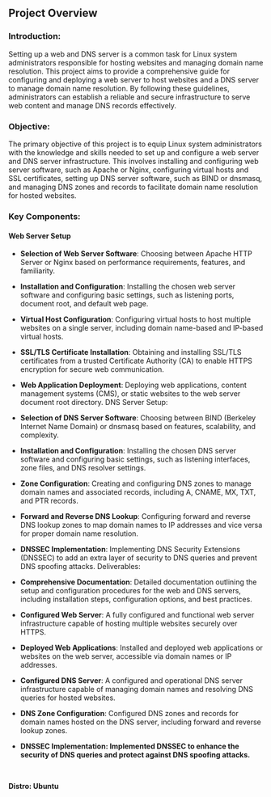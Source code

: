 ## Project Overview

### Introduction:
Setting up a web and DNS server is a common task for Linux system administrators responsible for hosting websites and managing domain name resolution. This project aims to provide a comprehensive guide for configuring and deploying a web server to host websites and a DNS server to manage domain name resolution. By following these guidelines, administrators can establish a reliable and secure infrastructure to serve web content and manage DNS records effectively.

### Objective:
The primary objective of this project is to equip Linux system administrators with the knowledge and skills needed to set up and configure a web server and DNS server infrastructure. This involves installing and configuring web server software, such as Apache or Nginx, configuring virtual hosts and SSL certificates, setting up DNS server software, such as BIND or dnsmasq, and managing DNS zones and records to facilitate domain name resolution for hosted websites.

### Key Components:

#### Web Server Setup

- <b>Selection of Web Server Software</b>: Choosing between Apache HTTP Server or Nginx based on performance requirements, features, and familiarity.
- <b>Installation and Configuration</b>: Installing the chosen web server software and configuring basic settings, such as listening ports, document root, and default web page.
- <b>Virtual Host Configuration</b>: Configuring virtual hosts to host multiple websites on a single server, including domain name-based and IP-based virtual hosts.
- <b>SSL/TLS Certificate Installation</b>: Obtaining and installing SSL/TLS certificates from a trusted Certificate Authority (CA) to enable HTTPS encryption for secure web communication.
- <b>Web Application Deployment</b>: Deploying web applications, content management systems (CMS), or static websites to the web server document root directory.
DNS Server Setup:

- <b>Selection of DNS Server Software</b>: Choosing between BIND (Berkeley Internet Name Domain) or dnsmasq based on features, scalability, and complexity.
- <b>Installation and Configuration</b>: Installing the chosen DNS server software and configuring basic settings, such as listening interfaces, zone files, and DNS resolver settings.
- <b>Zone Configuration</b>: Creating and configuring DNS zones to manage domain names and associated records, including A, CNAME, MX, TXT, and PTR records.
- <b>Forward and Reverse DNS Lookup</b>: Configuring forward and reverse DNS lookup zones to map domain names to IP addresses and vice versa for proper domain name resolution.
- <b>DNSSEC Implementation</b>: Implementing DNS Security Extensions (DNSSEC) to add an extra layer of security to DNS queries and prevent DNS spoofing attacks.
Deliverables:

- <b>Comprehensive Documentation</b>: Detailed documentation outlining the setup and configuration procedures for the web and DNS servers, including installation steps, configuration options, and best practices.
- <b>Configured Web Server</b>: A fully configured and functional web server infrastructure capable of hosting multiple websites securely over HTTPS.
- <b>Deployed Web Applications</b>: Installed and deployed web applications or websites on the web server, accessible via domain names or IP addresses.
- <b>Configured DNS Server</b>: A configured and operational DNS server infrastructure capable of managing domain names and resolving DNS queries for hosted websites.
- <b>DNS Zone Configuration</b>: Configured DNS zones and records for domain names hosted on the DNS server, including forward and reverse lookup zones.
- <b>DNSSEC Implementation<b>: Implemented DNSSEC to enhance the security of DNS queries and protect against DNS spoofing attacks.

<br>

Distro: Ubuntu
